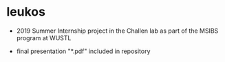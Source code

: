 # leukos

- 2019 Summer Internship project in the Challen lab as part of the MSIBS program at WUSTL

- final presentation "*.pdf" included in repository 
